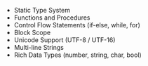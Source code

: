 <!-- Language Features -->

- Static Type System
- Functions and Procedures
- Control Flow Statements (if-else, while, for)
- Block Scope
- Unicode Support (UTF-8 / UTF-16)
- Multi-line Strings
- Rich Data Types (number, string, char, bool)

